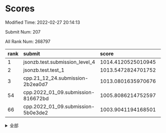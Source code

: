 # Scores

Modified Time: 2022-02-27 20:14:13

Submit Num: 207

All Rank Num: 268797

| rank |               submit               |       score        |       sigma        | pk_num |
| :--- | :--------------------------------- | :----------------- | :----------------- | :----- |
| 1    | jsonzb.test.submission_level_4     | 1014.4120525010945 | 0.8404323262547048 | 5190   |
| 2    | jsonzb.test.test_1                 | 1013.5472824701752 | 0.829274525061499  | 5196   |
| 3    | cpp.21_12_24.submission-2b2ea0d7   | 1013.0801635970676 | 0.8081812407180246 | 5194   |
| 54   | cpp.2022_01_09.submission-816672bd | 1005.8086214752597 | 0.715807468798875  | 5194   |
| 66   | cpp.2022_01_09.submission-5b0e3de2 | 1003.9041194168501 | 0.7192288884205689 | 5192   |


<details>
<summary>全部</summary>

| rank |                 submit                 |       score        |       sigma        | pk_num |
| :--- | :------------------------------------- | :----------------- | :----------------- | :----- |
| 1    | jsonzb.test.submission_level_4         | 1014.4120525010945 | 0.8404323262547048 | 5190   |
| 2    | jsonzb.test.test_1                     | 1013.5472824701752 | 0.829274525061499  | 5196   |
| 3    | cpp.21_12_24.submission-2b2ea0d7       | 1013.0801635970676 | 0.8081812407180246 | 5194   |
| 4    | gobigger.level_3.submission_level_3_38 | 1012.1344533679406 | 0.7751225414883477 | 5194   |
| 5    | gobigger.level_3.submission_level_3_42 | 1010.9055064817711 | 0.733270123993564  | 5193   |
| 6    | gobigger.level_3.submission_level_3_19 | 1010.9016737974425 | 0.766527838794383  | 5194   |
| 7    | gobigger.level_3.submission_level_3_3  | 1010.8052889450873 | 0.7742560689844601 | 5192   |
| 8    | gobigger.level_3.submission_level_3_10 | 1010.7688452300116 | 0.744996905957117  | 5190   |
| 9    | gobigger.level_3.submission_level_3_34 | 1010.7683239177192 | 0.7372658982605172 | 5193   |
| 10   | gobigger.level_3.submission_level_3_22 | 1010.7422196359486 | 0.76640138834326   | 5193   |
| 11   | gobigger.level_3.submission_level_3_7  | 1010.7290867761903 | 0.7423766929773012 | 5194   |
| 12   | gobigger.level_3.submission_level_3_40 | 1010.6783047806498 | 0.7658570275471192 | 5194   |
| 13   | gobigger.level_3.submission_level_3_18 | 1010.6158721738175 | 0.77375588516128   | 5194   |
| 14   | gobigger.level_3.submission_level_3_12 | 1010.5133526191206 | 0.7514585973882619 | 5195   |
| 15   | gobigger.level_3.submission_level_3_5  | 1010.4214158462553 | 0.7971261803493981 | 5193   |
| 16   | gobigger.level_3.submission_level_3_31 | 1010.3585438529383 | 0.7480593516934403 | 5196   |
| 17   | gobigger.level_3.submission_level_3_44 | 1010.3307794899443 | 0.7806637390706204 | 5201   |
| 18   | gobigger.level_3.submission_level_3_28 | 1010.3247779185289 | 0.7904126346545567 | 5193   |
| 19   | gobigger.level_3.submission_level_3_25 | 1010.283973886102  | 0.7729522741217332 | 5193   |
| 20   | gobigger.level_3.submission_level_3_41 | 1010.2311278439863 | 0.7544367725268619 | 5193   |
| 21   | gobigger.level_3.submission_level_3_27 | 1010.2209239983756 | 0.7597900462483587 | 5193   |
| 22   | gobigger.level_3.submission_level_3_48 | 1010.0684226870574 | 0.7504466486623599 | 5196   |
| 23   | gobigger.level_3.submission_level_3_39 | 1010.0595270610712 | 0.7726064579442871 | 5194   |
| 24   | gobigger.level_3.submission_level_3_37 | 1010.0405023512618 | 0.7377306448314174 | 5194   |
| 25   | gobigger.level_3.submission_level_3_46 | 1010.0016673413559 | 0.761491676036801  | 5190   |
| 26   | gobigger.level_3.submission_level_3_36 | 1009.992566002933  | 0.7552911798838162 | 5191   |
| 27   | gobigger.level_3.submission_level_3_15 | 1009.9659546211735 | 0.752930560091026  | 5200   |
| 28   | gobigger.level_3.submission_level_3_21 | 1009.8938942598097 | 0.7614696989212735 | 5191   |
| 29   | gobigger.level_3.submission_level_3_1  | 1009.8718011742053 | 0.7763113852321648 | 5195   |
| 30   | gobigger.level_3.submission_level_3_47 | 1009.864734677515  | 0.7477213625364054 | 5192   |
| 31   | gobigger.level_3.submission_level_3_9  | 1009.8232370848327 | 0.7419894247517306 | 5195   |
| 32   | gobigger.level_3.submission_level_3_45 | 1009.8018708357602 | 0.7418382318028826 | 5192   |
| 33   | gobigger.level_3.submission_level_3_24 | 1009.7731758633431 | 0.7569556489086234 | 5196   |
| 34   | gobigger.level_3.submission_level_3_35 | 1009.7065754970776 | 0.7518343618100565 | 5194   |
| 35   | gobigger.level_3.submission_level_3_32 | 1009.6979314898742 | 0.7613457596064582 | 5194   |
| 36   | gobigger.level_3.submission_level_3_4  | 1009.5880289362113 | 0.760242621409261  | 5188   |
| 37   | gobigger.level_3.submission_level_3_17 | 1009.5655203659435 | 0.7602400221135043 | 5198   |
| 38   | gobigger.level_3.submission_level_3_26 | 1009.5159653536303 | 0.7648665753919728 | 5197   |
| 39   | gobigger.level_3.submission_level_3_2  | 1009.4206898579685 | 0.7323824156435964 | 5194   |
| 40   | gobigger.level_3.submission_level_3_23 | 1009.404981998278  | 0.7477822933561554 | 5192   |
| 41   | gobigger.level_3.submission_level_3_30 | 1009.3797131389604 | 0.7463518686063869 | 5192   |
| 42   | gobigger.level_3.submission_level_3_6  | 1009.3562275333657 | 0.7660242444443316 | 5198   |
| 43   | gobigger.level_3.submission_level_3_0  | 1009.230452325958  | 0.7542891802504297 | 5192   |
| 44   | gobigger.level_3.submission_level_3_14 | 1009.1938232091147 | 0.7334703083205224 | 5196   |
| 45   | gobigger.level_3.submission_level_3_13 | 1009.1700470733638 | 0.7551963250602146 | 5194   |
| 46   | gobigger.level_3.submission_level_3_16 | 1009.145165914196  | 0.7633676945433142 | 5192   |
| 47   | gobigger.level_3.submission_level_3_20 | 1009.1115597445488 | 0.7511817259811763 | 5194   |
| 48   | gobigger.level_3.submission_level_3_8  | 1009.0981245456343 | 0.7707337344187062 | 5193   |
| 49   | gobigger.level_3.submission_level_3_33 | 1009.0538655157641 | 0.7602048220241896 | 5196   |
| 50   | gobigger.level_3.submission_level_3_43 | 1008.9921353834287 | 0.7333342111689913 | 5193   |
| 51   | gobigger.level_3.submission_level_3_29 | 1008.9423376855676 | 0.7540540753516942 | 5193   |
| 52   | gobigger.level_3.submission_level_3_11 | 1008.813413946285  | 0.7307196364875359 | 5201   |
| 53   | gobigger.level_3.submission_level_3_49 | 1008.6121122824495 | 0.7311597198799349 | 5195   |
| 54   | cpp.2022_01_09.submission-816672bd     | 1005.8086214752597 | 0.715807468798875  | 5194   |
| 55   | gobigger.level_1.submission_level_1_49 | 1004.4796808500334 | 0.7255344489043807 | 5196   |
| 56   | gobigger.level_1.submission_level_1_11 | 1004.3679404254154 | 0.7145172720466778 | 5191   |
| 57   | gobigger.level_1.submission_level_1_42 | 1004.344363981909  | 0.7275840306436668 | 5191   |
| 58   | gobigger.level_1.submission_level_1_38 | 1004.274316002181  | 0.7235967807292405 | 5195   |
| 59   | gobigger.level_1.submission_level_1_1  | 1004.2727157903387 | 0.7250014725912137 | 5195   |
| 60   | gobigger.level_1.submission_level_1_19 | 1004.2350727847729 | 0.7163743069260545 | 5192   |
| 61   | gobigger.level_1.submission_level_1_15 | 1004.2216163593897 | 0.7229942907177637 | 5196   |
| 62   | gobigger.level_1.submission_level_1_32 | 1004.1226371146149 | 0.7273830186591053 | 5191   |
| 63   | gobigger.level_1.submission_level_1_17 | 1004.0394904574204 | 0.7173505804391667 | 5196   |
| 64   | gobigger.level_1.submission_level_1_7  | 1004.0044536500465 | 0.7218667035401173 | 5195   |
| 65   | gobigger.level_1.submission_level_1_9  | 1003.9184432224685 | 0.7292409597159557 | 5193   |
| 66   | cpp.2022_01_09.submission-5b0e3de2     | 1003.9041194168501 | 0.7192288884205689 | 5192   |
| 67   | gobigger.level_1.submission_level_1_39 | 1003.8977440653015 | 0.729451741142561  | 5195   |
| 68   | gobigger.level_1.submission_level_1_47 | 1003.8729419448028 | 0.7176294641036377 | 5194   |
| 69   | gobigger.level_1.submission_level_1_8  | 1003.7509009045131 | 0.7135597367779568 | 5194   |
| 70   | gobigger.level_1.submission_level_1_10 | 1003.7256162690187 | 0.7249174264092775 | 5194   |
| 71   | gobigger.level_1.submission_level_1_14 | 1003.6973773768563 | 0.726097528580003  | 5197   |
| 72   | gobigger.level_1.submission_level_1_30 | 1003.6909657228715 | 0.7168560015442172 | 5196   |
| 73   | gobigger.level_1.submission_level_1_37 | 1003.6832861816273 | 0.7120220499788786 | 5195   |
| 74   | gobigger.level_1.submission_level_1_40 | 1003.6324135918042 | 0.7154898421364679 | 5194   |
| 75   | gobigger.level_1.submission_level_1_24 | 1003.6210424281826 | 0.710472313198727  | 5196   |
| 76   | gobigger.level_1.submission_level_1_41 | 1003.5718301246734 | 0.7164121170868893 | 5197   |
| 77   | gobigger.level_1.submission_level_1_2  | 1003.5641807656895 | 0.7248725025990588 | 5195   |
| 78   | gobigger.level_1.submission_level_1_34 | 1003.5611683453072 | 0.7191055416748388 | 5196   |
| 79   | gobigger.level_1.submission_level_1_28 | 1003.3504244437054 | 0.7030411875629672 | 5195   |
| 80   | gobigger.level_1.submission_level_1_0  | 1003.3491424225296 | 0.7157397135111987 | 5195   |
| 81   | gobigger.level_1.submission_level_1_27 | 1003.2926872307048 | 0.7276494721684341 | 5196   |
| 82   | gobigger.level_1.submission_level_1_36 | 1003.175623456374  | 0.7206310985247322 | 5195   |
| 83   | gobigger.level_1.submission_level_1_43 | 1003.1735727127298 | 0.7247681547945486 | 5198   |
| 84   | gobigger.level_1.submission_level_1_26 | 1003.1493297210275 | 0.7049805510949684 | 5191   |
| 85   | gobigger.level_1.submission_level_1_25 | 1003.1335956796369 | 0.709283755740551  | 5195   |
| 86   | gobigger.level_1.submission_level_1_33 | 1003.0686589936589 | 0.7121670191108783 | 5197   |
| 87   | gobigger.level_1.submission_level_1_13 | 1002.9880887757148 | 0.7215609687164282 | 5198   |
| 88   | gobigger.level_1.submission_level_1_4  | 1002.9428790073616 | 0.7045999570064118 | 5197   |
| 89   | gobigger.level_1.submission_level_1_46 | 1002.9412096035362 | 0.7108859042088322 | 5198   |
| 90   | gobigger.level_1.submission_level_1_16 | 1002.8254716781067 | 0.7165986464062308 | 5194   |
| 91   | gobigger.level_1.submission_level_1_31 | 1002.794508301337  | 0.7106320954910993 | 5195   |
| 92   | gobigger.level_1.submission_level_1_12 | 1002.7385184892712 | 0.7110543942740457 | 5194   |
| 93   | gobigger.level_1.submission_level_1_3  | 1002.6764309772697 | 0.7111688363758581 | 5196   |
| 94   | gobigger.level_1.submission_level_1_21 | 1002.6651277716664 | 0.7195686231196098 | 5193   |
| 95   | gobigger.level_1.submission_level_1_23 | 1002.6464295934418 | 0.7156526465656612 | 5195   |
| 96   | gobigger.level_1.submission_level_1_48 | 1002.6409093457758 | 0.7079650968107656 | 5194   |
| 97   | gobigger.level_1.submission_level_1_45 | 1002.629390960015  | 0.7171613081419721 | 5199   |
| 98   | gobigger.level_1.submission_level_1_18 | 1002.5265822209973 | 0.7131866126615193 | 5197   |
| 99   | gobigger.level_1.submission_level_1_35 | 1002.5233385736701 | 0.7276758151128457 | 5193   |
| 100  | gobigger.level_1.submission_level_1_5  | 1002.4597150246426 | 0.7079301846586726 | 5194   |
| 101  | gobigger.level_1.submission_level_1_44 | 1002.4533736522935 | 0.7151711736912506 | 5189   |
| 102  | gobigger.level_1.submission_level_1_20 | 1002.4509358792521 | 0.707952056543441  | 5202   |
| 103  | gobigger.level_1.submission_level_1_22 | 1002.4253635310789 | 0.710622336070535  | 5195   |
| 104  | gobigger.level_1.submission_level_1_6  | 1002.3593988427069 | 0.712378033425197  | 5195   |
| 105  | gobigger.level_1.submission_level_1_29 | 1002.3522235458423 | 0.7096074703164207 | 5192   |
| 106  | gobigger.random.submission_random_5    | 997.4798447557223  | 0.7105570352910132 | 5196   |
| 107  | gobigger.random.submission_random_19   | 997.4064426284004  | 0.7056467748888223 | 5195   |
| 108  | gobigger.random.submission_random_30   | 997.2149598229721  | 0.7047506531275577 | 5188   |
| 109  | gobigger.random.submission_random_12   | 996.9951012775988  | 0.7122834078981541 | 5193   |
| 110  | gobigger.random.submission_random_46   | 996.7013540931291  | 0.7118494737168907 | 5191   |
| 111  | gobigger.random.submission_random_36   | 996.6218281407348  | 0.7062413284336243 | 5193   |
| 112  | gobigger.random.submission_random_48   | 996.591686319032   | 0.7116848930940178 | 5196   |
| 113  | gobigger.random.submission_random_20   | 996.5740317600134  | 0.7116797523216452 | 5195   |
| 114  | gobigger.random.submission_random_38   | 996.5524630323919  | 0.6942042947677647 | 5197   |
| 115  | gobigger.random.submission_random_1    | 996.5358369261495  | 0.7050002805835976 | 5196   |
| 116  | gobigger.random.submission_random_34   | 996.5287299468874  | 0.7128115539539011 | 5194   |
| 117  | gobigger.random.submission_random_27   | 996.5124895876538  | 0.7093879683444905 | 5191   |
| 118  | gobigger.random.submission_random_4    | 996.4974679687815  | 0.7103045797296568 | 5191   |
| 119  | gobigger.random.submission_random_18   | 996.4582071732581  | 0.7141110722003012 | 5199   |
| 120  | gobigger.random.submission_random_28   | 996.4265941728775  | 0.6995866970428276 | 5198   |
| 121  | gobigger.random.submission_random_43   | 996.3782294781008  | 0.6995566276704033 | 5197   |
| 122  | gobigger.random.submission_random_10   | 996.3775547271609  | 0.7065768666929947 | 5195   |
| 123  | gobigger.random.submission_random_11   | 996.3570118433951  | 0.7037135127971265 | 5192   |
| 124  | gobigger.random.submission_random_35   | 996.2294821580713  | 0.7308909955860323 | 5192   |
| 125  | gobigger.random.submission_random_3    | 996.1734477214327  | 0.7095733618064035 | 5191   |
| 126  | gobigger.random.submission_random_41   | 996.1662932154667  | 0.7107469138831173 | 5190   |
| 127  | gobigger.random.submission_random_39   | 996.1453123205287  | 0.7119893516378843 | 5192   |
| 128  | gobigger.random.submission_random_23   | 996.1325779036781  | 0.7209407346575032 | 5187   |
| 129  | gobigger.random.submission_random_42   | 996.1145519993307  | 0.7184496928803003 | 5195   |
| 130  | gobigger.random.submission_random_2    | 996.0325074039142  | 0.7157375720006589 | 5198   |
| 131  | gobigger.random.submission_random_17   | 996.0181450848255  | 0.7212398880057217 | 5200   |
| 132  | gobigger.random.submission_random_45   | 995.9891602952285  | 0.7020297103857069 | 5190   |
| 133  | gobigger.random.submission_random_9    | 995.9552550435841  | 0.7176084613886682 | 5193   |
| 134  | gobigger.random.submission_random_33   | 995.939745913509   | 0.6937002584483808 | 5198   |
| 135  | gobigger.random.submission_random_47   | 995.939464763987   | 0.7032562022330429 | 5199   |
| 136  | gobigger.random.submission_random_32   | 995.8875987983707  | 0.7143729752103959 | 5195   |
| 137  | gobigger.random.submission_random_29   | 995.864658014042   | 0.7148699996579361 | 5194   |
| 138  | gobigger.random.submission_random_15   | 995.7134731542917  | 0.7177523398870099 | 5193   |
| 139  | gobigger.random.submission_random_16   | 995.6518074731615  | 0.7096778122996737 | 5200   |
| 140  | gobigger.random.submission_random_44   | 995.6093871935949  | 0.7141413372474603 | 5197   |
| 141  | gobigger.random.submission_random_49   | 995.492698648934   | 0.7113067120745528 | 5196   |
| 142  | gobigger.random.submission_random_0    | 995.476258606038   | 0.7021912471149657 | 5189   |
| 143  | gobigger.random.submission_random_24   | 995.453236476601   | 0.720455898353496  | 5200   |
| 144  | gobigger.random.submission_random_8    | 995.3586001595927  | 0.7206383823392326 | 5194   |
| 145  | gobigger.random.submission_random_7    | 995.3157051756559  | 0.7069340493322553 | 5189   |
| 146  | gobigger.random.submission_random_21   | 995.3008489612589  | 0.7101254584333171 | 5196   |
| 147  | gobigger.random.submission_random_37   | 995.2840025991497  | 0.7022044558083254 | 5195   |
| 148  | gobigger.random.submission_random_14   | 995.1839199461524  | 0.7233331390390905 | 5191   |
| 149  | gobigger.random.submission_random_22   | 995.1700580119915  | 0.7070075788798139 | 5193   |
| 150  | gobigger.random.submission_random_6    | 995.1611465778395  | 0.7295579288646373 | 5193   |
| 151  | gobigger.random.submission_random_13   | 994.8671921321127  | 0.728614215209775  | 5194   |
| 152  | gobigger.random.submission_random_26   | 994.8207034125113  | 0.7163818066749473 | 5197   |
| 153  | gobigger.random.submission_random_40   | 994.7088477514246  | 0.7277009508207254 | 5199   |
| 154  | gobigger.random.submission_random_25   | 994.195184916368   | 0.7220761695904921 | 5191   |
| 155  | gobigger.random.submission_random_31   | 994.1832595953147  | 0.7243126000589023 | 5193   |
| 156  | gobigger.level_2.submission_level_2_29 | 993.9691794949724  | 0.7302933128829762 | 5193   |
| 157  | gobigger.level_2.submission_level_2_4  | 993.7935488431224  | 0.7339102243802158 | 5189   |
| 158  | gobigger.level_2.submission_level_2_38 | 993.6076798634035  | 0.7438281121273331 | 5188   |
| 159  | gobigger.level_2.submission_level_2_39 | 993.6051186172799  | 0.7398263503432689 | 5194   |
| 160  | gobigger.level_2.submission_level_2_48 | 993.5194409343551  | 0.7478082271509527 | 5195   |
| 161  | gobigger.level_2.submission_level_2_13 | 993.473590628635   | 0.7436167407195776 | 5194   |
| 162  | gobigger.level_2.submission_level_2_23 | 993.3950207938615  | 0.7364546929051417 | 5195   |
| 163  | gobigger.level_2.submission_level_2_15 | 993.3698252056815  | 0.7597562394037165 | 5199   |
| 164  | gobigger.level_2.submission_level_2_37 | 993.1780852112287  | 0.7295118452650436 | 5196   |
| 165  | gobigger.level_2.submission_level_2_34 | 993.1689630412086  | 0.7471785761881271 | 5191   |
| 166  | gobigger.level_2.submission_level_2_19 | 993.1642565686806  | 0.7539285730268496 | 5194   |
| 167  | gobigger.level_2.submission_level_2_33 | 993.0021027678586  | 0.748121563932071  | 5190   |
| 168  | gobigger.level_2.submission_level_2_46 | 992.7764385113326  | 0.7281297284869604 | 5189   |
| 169  | gobigger.level_2.submission_level_2_30 | 992.7600582606929  | 0.7342527947290554 | 5192   |
| 170  | gobigger.level_2.submission_level_2_25 | 992.7237084475082  | 0.743698553626808  | 5196   |
| 171  | gobigger.level_2.submission_level_2_11 | 992.699859201349   | 0.7339400904698782 | 5189   |
| 172  | gobigger.level_2.submission_level_2_28 | 992.5866989182136  | 0.7458729631597225 | 5195   |
| 173  | gobigger.level_2.submission_level_2_12 | 992.5590468256402  | 0.7460594224211646 | 5197   |
| 174  | gobigger.level_2.submission_level_2_27 | 992.5355718056896  | 0.7391865770659106 | 5196   |
| 175  | gobigger.level_2.submission_level_2_17 | 992.5061252921679  | 0.7485692939465387 | 5200   |
| 176  | gobigger.level_2.submission_level_2_24 | 992.3278863789595  | 0.7439623391316114 | 5192   |
| 177  | gobigger.level_2.submission_level_2_43 | 992.1985990686625  | 0.734686238799337  | 5189   |
| 178  | gobigger.level_2.submission_level_2_22 | 992.1836735080874  | 0.7296758072809955 | 5194   |
| 179  | gobigger.level_2.submission_level_2_5  | 992.0094763338409  | 0.7686565060145898 | 5195   |
| 180  | gobigger.level_2.submission_level_2_40 | 992.0090791901782  | 0.7385509353227848 | 5192   |
| 181  | gobigger.level_2.submission_level_2_44 | 991.9404188449884  | 0.7523304123561917 | 5197   |
| 182  | gobigger.level_2.submission_level_2_49 | 991.8981521705531  | 0.7311305264729612 | 5193   |
| 183  | gobigger.level_2.submission_level_2_42 | 991.8356928874209  | 0.7449241957442144 | 5195   |
| 184  | gobigger.level_2.submission_level_2_18 | 991.754242268232   | 0.7749259550460277 | 5194   |
| 185  | gobigger.level_2.submission_level_2_16 | 991.7244808806729  | 0.7789261895315589 | 5197   |
| 186  | gobigger.level_2.submission_level_2_1  | 991.6883619008736  | 0.7444541633531919 | 5190   |
| 187  | gobigger.level_2.submission_level_2_26 | 991.6750746946179  | 0.7317732279549776 | 5196   |
| 188  | gobigger.level_2.submission_level_2_35 | 991.5804929209668  | 0.7592171380770547 | 5196   |
| 189  | gobigger.level_2.submission_level_2_45 | 991.5563552248017  | 0.7412989536614062 | 5193   |
| 190  | gobigger.level_2.submission_level_2_36 | 991.5289386412672  | 0.7663790225317679 | 5195   |
| 191  | gobigger.level_2.submission_level_2_2  | 991.5134873574839  | 0.7644006310013759 | 5189   |
| 192  | gobigger.level_2.submission_level_2_31 | 991.4699346205689  | 0.7740125370995528 | 5190   |
| 193  | gobigger.level_2.submission_level_2_9  | 991.4235110592507  | 0.7462452837409954 | 5195   |
| 194  | gobigger.level_2.submission_level_2_32 | 991.308557716886   | 0.7345651277706002 | 5193   |
| 195  | gobigger.level_2.submission_level_2_41 | 991.2729161805671  | 0.751551510960451  | 5194   |
| 196  | gobigger.level_2.submission_level_2_21 | 991.0282122298854  | 0.7405629280816524 | 5197   |
| 197  | gobigger.level_2.submission_level_2_10 | 990.980497684238   | 0.763643477760387  | 5191   |
| 198  | gobigger.level_2.submission_level_2_0  | 990.9221465016304  | 0.7618742787254441 | 5196   |
| 199  | gobigger.level_2.submission_level_2_14 | 990.8636847560201  | 0.7579272284838787 | 5189   |
| 200  | gobigger.level_2.submission_level_2_6  | 990.7406105508137  | 0.7556988945040181 | 5195   |
| 201  | gobigger.level_2.submission_level_2_20 | 990.6192444021029  | 0.7528446589167136 | 5191   |
| 202  | gobigger.level_2.submission_level_2_8  | 990.3492783759845  | 0.7691294008961351 | 5193   |
| 203  | gobigger.level_2.submission_level_2_47 | 990.3387395227783  | 0.7552780254706183 | 5198   |
| 204  | gobigger.level_2.submission_level_2_3  | 989.9606443160649  | 0.7696812304570635 | 5195   |
| 205  | gobigger.level_2.submission_level_2_7  | 989.6281311105621  | 0.7690362786306323 | 5197   |
| 206  | gobigger.none.submission_none_0        | 977.7003099343964  | 1.306748826813687  | 5192   |
| 207  | gobigger.none.submission_none_1        | 975.2079074783545  | 1.5017079572094902 | 5193   |

</details>